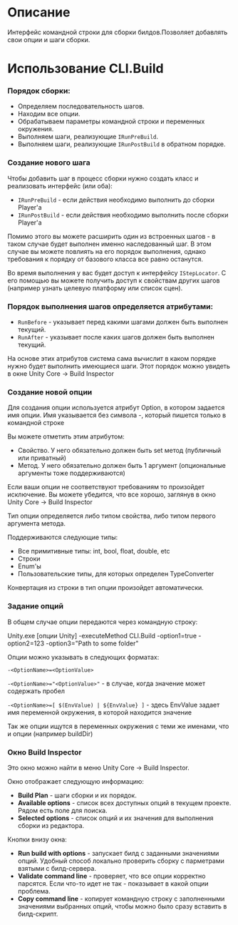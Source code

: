 # Описание

Интерфейс командной строки для сборки билдов.Позволяет добавлять свои опции и шаги сборки.

# Использование CLI.Build

### Порядок сборки:
* Определяем последовательность шагов.
* Находим все опции.
* Обрабатываем параметры командной строки и переменных окружения.
* Выполняем шаги, реализующие `IRunPreBuild`.
* Выполняем шаги, реализующие `IRunPostBuild` в обратном порядке.

### Создание нового шага
Чтобы добавить шаг в процесс сборки нужно создать класс и реализовать интерфейс (или оба):

* `IRunPreBuild` - если действия необходимо выполнить до сборки Player'a
* `IRunPostBuild` - если действия необходимо выполнить после сборки Player'a

Помимо этого вы можете расширить один из встроенных шагов - в таком случае будет выполнен именно наследованный шаг. В этом случае вы можете повлиять на его порядок выполнения, однако требования к порядку от базового класса все равно останутся.

Во время выполнения у вас будет доступ к интерфейсу `IStepLocator`. С его помощью вы можете получить доступ к свойствам других шагов (например узнать целевую платформу или список сцен).

### Порядок выполнения шагов определяется атрибутами:

* `RunBefore` - указывает перед какими шагами должен быть выполнен текущий.
* `RunAfter` - указывает после каких шагов должен быть выполнен текущий.

На основе этих атрибутов система сама вычислит в каком порядке нужно будет выполнить имеющиеся шаги. Этот порядок можно увидеть в окне Unity Core → Build Inspector

### Создание новой опции
Для создания опции используется атрибут Option, в котором задается имя опции. Имя указывается без символа -, который пишется только в командной строке

Вы можете отметить этим атрибутом:

* Свойство. У него обязательно должен быть set метод (публичный или приватный)
* Метод. У него обязательно должен быть 1 аргумент (опциональные аргументы тоже поддерживаются)

Если ваши опции не соответствуют требованиям то произойдет исключение. Вы можете убедится, что все хорошо, заглянув в окно Unity Core → Build Inspector

Тип опции определяется либо типом свойства, либо типом первого аргумента метода.

Поддерживаются следующие типы:

* Все примитивные типы: int, bool, float, double, etc
* Строки
* Enum'ы
* Пользовательские типы, для которых определен TypeConverter

Конвертация из строки в тип опции произойдет автоматически.

### Задание опций
В общем случае опции передаются через командную строку:

Unity.exe [опции Unity] -executeMethod CLI.Build -option1=true -option2=123 -option3="Path to some folder"

Опции можно указывать в следующих форматах:

`-<OptionName>=<OptionValue>`

`-<OptionName>="<OptionValue>"` - в случае, когда значение может содержать пробел

`-<OptionName>=[ $(EnvValue) | ${EnvValue} ]` - здесь EnvValue задает имя переменной окружения, в которой находится значение

Так же опции ищутся в переменных окружения с теми же именами, что и опции (например buildDir)

### Окно Build Inspector
Это окно можно найти в меню Unity Core → Build Inspector.



Окно отображает следующую информацию:

* **Build Plan** - шаги сборки и их порядок.
* **Available options** - список всех доступных опций в текущем проекте. Рядом есть поле для поиска.
* **Selected options** - список опций и их значения для выполнения сборки из редактора.

Кнопки внизу окна:

* **Run build with options** - запускает билд с заданными значениями опций. Удобный способ локально проверить сборку с парметрами взятыми с билд-сервера.
* **Validate command line** - проверяет, что все опции корректно парсятся. Если что-то идет не так - показывает в какой опции проблема.
* **Copy command line** - копирует командную строку с заполненными значениями выбранных опций, чтобы можно было сразу вставить в билд-скрипт.
